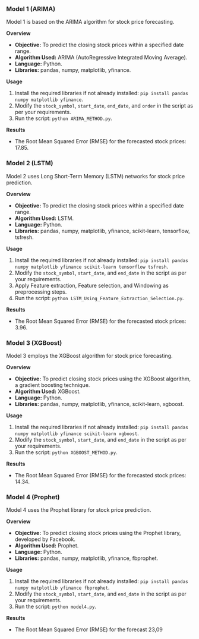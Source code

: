 
### Model 1 (ARIMA)

Model 1 is based on the ARIMA algorithm for stock price forecasting.

**Overview**
- **Objective:** To predict the closing stock prices within a specified date range.
- **Algorithm Used:** ARIMA (AutoRegressive Integrated Moving Average).
- **Language:** Python.
- **Libraries:** pandas, numpy, matplotlib, yfinance.

**Usage**
1. Install the required libraries if not already installed: `pip install pandas numpy matplotlib yfinance`.
2. Modify the `stock_symbol`, `start_date`, `end_date`, and `order` in the script as per your requirements.
3. Run the script: `python ARIMA_METHOD.py`.

**Results**
- The Root Mean Squared Error (RMSE) for the forecasted stock prices: 17.85.

### Model 2 (LSTM)

Model 2 uses Long Short-Term Memory (LSTM) networks for stock price prediction.

**Overview**
- **Objective:** To predict the closing stock prices within a specified date range.
- **Algorithm Used:** LSTM.
- **Language:** Python.
- **Libraries:** pandas, numpy, matplotlib, yfinance, scikit-learn, tensorflow, tsfresh.

**Usage**
1. Install the required libraries if not already installed: `pip install pandas numpy matplotlib yfinance scikit-learn tensorflow tsfresh`.
2. Modify the `stock_symbol`, `start_date`, and `end_date` in the script as per your requirements.
3. Apply Feature extraction, Feature selection, and Windowing as preprocessing steps.
4. Run the script: `python LSTM_Using_Feature_Extraction_Selection.py`.

**Results**
- The Root Mean Squared Error (RMSE) for the forecasted stock prices: 3.96.

### Model 3 (XGBoost)

Model 3 employs the XGBoost algorithm for stock price forecasting.

**Overview**
- **Objective:** To predict closing stock prices using the XGBoost algorithm, a gradient boosting technique.
- **Algorithm Used:** XGBoost.
- **Language:** Python.
- **Libraries:** pandas, numpy, matplotlib, yfinance, scikit-learn, xgboost.

**Usage**
1. Install the required libraries if not already installed: `pip install pandas numpy matplotlib yfinance scikit-learn xgboost`.
2. Modify the `stock_symbol`, `start_date`, and `end_date` in the script as per your requirements.
3. Run the script: `python XGBOOST_METHOD.py`.

**Results**
- The Root Mean Squared Error (RMSE) for the forecasted stock prices: 14.34.

### Model 4 (Prophet)

Model 4 uses the Prophet library for stock price prediction.

**Overview**
- **Objective:** To predict closing stock prices using the Prophet library, developed by Facebook.
- **Algorithm Used:** Prophet.
- **Language:** Python.
- **Libraries:** pandas, numpy, matplotlib, yfinance, fbprophet.

**Usage**
1. Install the required libraries if not already installed: `pip install pandas numpy matplotlib yfinance fbprophet`.
2. Modify the `stock_symbol`, `start_date`, and `end_date` in the script as per your requirements.
3. Run the script: `python model4.py`.

**Results**
- The Root Mean Squared Error (RMSE) for the forecast 23,09

